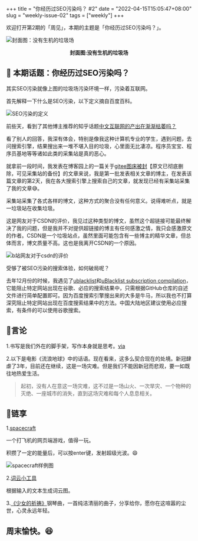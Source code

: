 +++
title = "你经历过SEO污染吗？ #2"
date = "2022-04-15T15:05:47+08:00"
slug = "weekly-issue-02"
tags = ["weekly"]
+++

欢迎打开第2期的「周见」，本期的主题是「你经历过SEO污染吗？」。

![封面图：没有生机的垃圾场](https://imgs.zhubai.love/4e95ba3f81d54b32ae29b66dec89e587.jpg)

<center><b>封面图:没有生机的垃圾场</b></center>

## **📝 本期话题：你经历过SEO污染吗？**

其实SEO污染就像上图的垃圾场污染环境一样，污染着互联网。

首先解释一下什么是SEO污染，以下定义摘自百度百科。

![SEO污染的定义](https://imgs.zhubai.love/5296950acb7e4b91a6943e1660287521.png)

前些天，看到了其他博主推荐的知乎话题[中文互联网的产出在渐渐枯萎吗？](https://www.zhihu.com/question/49684783/answer/2305132342)

看了别人的回答，我深有体会，特别是像我这种计算机专业的学生，遇到问题，去问搜索引擎，结果搜出来一堆不堪入目的垃圾，心里面无比凄凉。程序员宝宝、程序员基地等等诸如此类的采集站是真的恶心。

就拿前一段时间，我发表在博客园上的一篇关于[gitee图床被封](http://www.manongjc.com/detail/29-zexdztdpcwouzfc.html)【原文已彻底删除，可见采集站的备份】的文章来说，我是第一批发表相关文章的博主，在发表该篇文章的第2天，我在各大搜索引擎上搜索自己的文章，就发现已经有采集站采集了我的文章😅。

采集站采集了各式各样的博文，这种方式的聚合没有任何意义。说得难听点，就是一垃圾站在收集垃圾。

这是网友对于CSDN的评价，我见过这种类型的博文，虽然这个超链接可能最终解决了我的问题，但是我并不对提供超链接的博主有任何感激之情，我只会感激原文的作者。CSDN是一个垃圾站点，虽然里面可能包含有一些博主的精华文章，但总体而言，博文质量不高。这也是我离开CSDN的一个原因。

![b站网友对于csdn的评价](https://imgs.zhubai.love/96c0dbd49b444b3d9a3e025b2924547d.png)

受够了被SEO污染的搜索体验，如何破局呢？

去年12月份的时候，我遇见了[ublacklist](https://github.com/iorate/ublacklist)和[uBlacklist subscription compilation](https://github.com/eallion/uBlacklist-subscription-compilation)，它能阻止特定网站出现在谷歌、必应的搜索结果中，只需根据GitHub仓库的自述文件进行简单配置即可。因为百度搜索引擎搜出来的大多是牛马，所以我也不打算深究阻止特定网站出现在百度搜索结果中的方法。中国大陆地区建议使用必应搜索，有条件的可以使用谷歌搜索。

## **📜言论**

1.书写是我们外在的脚手架，写作本身就是思考。[via](https://www.bilibili.com/video/BV16T4y197ka)

2.以下是电影《流浪地球》中的话语。现在看来，这多么契合现在的处境。新冠肆虐了3年，目前还在继续，这是一场灾难。但是我们不能因新冠而悲观，要一如既往地热爱生活。

> 起初，没有人在意这一场灾难，这不过是一场山火、一次旱灾、一个物种的灭绝、一座城市的消失，直到这场灾难和每个人息息相关。
> 

## **🎇链享**

1.[spacecraft](https://spacecraft.vercel.app/)

一个打飞机的网页端游戏，值得一玩。

积攒了一定的能量后，可以按enter键，发射超级光波。😄

![spacecraft样例图](https://imgs.zhubai.love/c58908c876f443908bc39fe5a993d051.png)

2.[词云小工具](https://cloud.niucodata.com/)

根据输入的文本生成词云图。

3.[《少女的祈祷》](https://music.163.com/outchain/player?type=2&id=5276810)钢琴曲，一首纯洁清丽的曲子，分享给你，愿你在这喧嚣的尘世，心灵永远年轻。

## **周末愉快。😆**